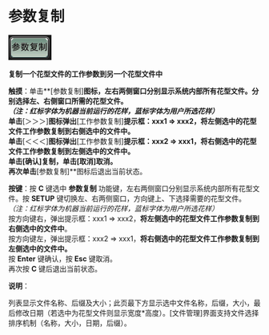 # 参数复制

![](../.gitbook/assets/b4%20%281%29.PNG)

**复制一个花型文件的工作参数到另一个花型文件中**

**触摸**：单击**\[参数复制\]**图标，左右两侧窗口分别显示系统内部所有花型文件。分别选择左、右侧窗口所需的花型文件。  
_（注：红标字体为机器当前运行的花样，蓝标字体为用户所选花样）_  
单击**\[＞＞＞\]**图标弹出**\[工作参数复制\]**提示框：xxx1 =&gt; xxx2，**将左侧选中的花型文件工作参数复制到右侧选中的文件中**。  
单击**\[＜＜＜\]**图标弹出**\[工作参数复制\]**提示框：xxx2 =&gt; xxx1，**将右侧选中的花型文件工作参数复制到左侧选中的文件中**。  
单击\[确认\]复制，单击\[取消\]取消。  
再次单击**\[参数复制\]**图标后退出当前状态。

**按键**：按 **C** 键选中 **参数复制** 功能键，左右两侧窗口分别显示系统内部所有花型文件。按 **SETUP** 键切换左、右两侧窗口，方向键上、下选择需要的花型文件。  
_（注：红标字体为机器当前运行的花样，蓝标字体为用户所选花样）_  
按方向键右，弹出提示框：xxx1 =&gt; xxx2，**将左侧选中的花型文件工作参数复制到右侧选中的文件中**。  
按方向键左，弹出提示框：xxx2 =&gt; xxx1，**将右侧选中的花型文件工作参数复制到左侧选中的文件中。**  
按 **Enter** 键确认，按 **Esc** 键取消。  
再次按 **C** 键后退出当前状态。

**说明**：

列表显示文件名称、后缀及大小；此页最下方显示选中文件名称，后缀，大小，最后修改日期（若选中为花型文件则显示宽度\*高度）。\[文件管理\]界面支持文件选择排序机制（名称，大小，日期，后缀）。

